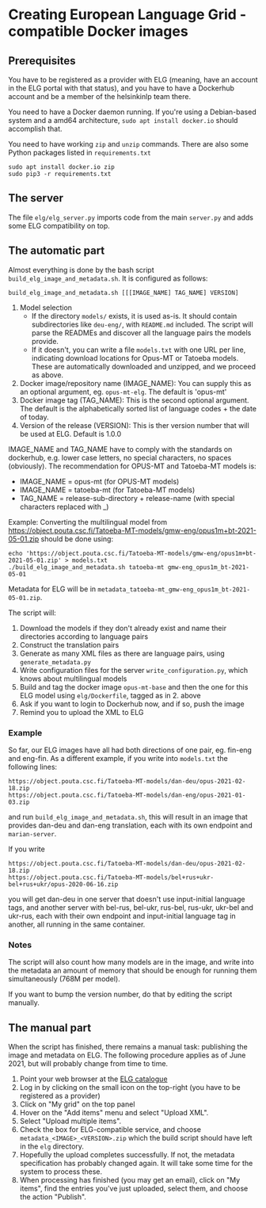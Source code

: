 # Creating European Language Grid -compatible Docker images

## Prerequisites

You have to be registered as a provider with ELG (meaning, have an account in the ELG portal with that status), and you have to have a Dockerhub account and be a member of the helsinkinlp team there.

You need to have a Docker daemon running. If you're using a Debian-based system and a amd64 architecture, `sudo apt install docker.io` should accomplish that.

You need to have working `zip` and `unzip` commands. There are also some Python packages listed in `requirements.txt`

```
sudo apt install docker.io zip
sudo pip3 -r requirements.txt
```

## The server

The file `elg/elg_server.py` imports code from the main `server.py` and adds some ELG compatibility on top.

## The automatic part

Almost everything is done by the bash script `build_elg_image_and_metadata.sh`. It is configured as follows:

```
build_elg_image_and_metadata.sh [[[IMAGE_NAME] TAG_NAME] VERSION]
```

1. Model selection
   * If the directory `models/` exists, it is used as-is. It should contain subdirectories like `deu-eng/`, with `README.md` included. The script will parse the READMEs and discover all the language pairs the models provide. 
   * If it doesn't, you can write a file `models.txt` with one URL per line, indicating download locations for Opus-MT or Tatoeba models. These are automatically downloaded and unzipped, and we proceed as above.
2. Docker image/repository name (IMAGE_NAME): You can supply this as an optional argument, eg. `opus-mt-elg`. The default is 'opus-mt'
3. Docker image tag (TAG_NAME): This is the second optional argument. The default is the alphabetically sorted list of language codes + the date of today.
4. Version of the release (VERSION): This is ther version number that will be used at ELG. Default is 1.0.0


IMAGE_NAME and TAG_NAME have to comply with the standards on dockerhub, e.g. lower case letters, no special characters, no spaces (obviously). The recommendation for OPUS-MT and Tatoeba-MT models is:

* IMAGE_NAME = opus-mt (for OPUS-MT models)
* IMAGE_NAME = tatoeba-mt (for Tatoeba-MT models)
* TAG_NAME = release-sub-directory + release-name (with special characters replaced with _)

Example: Converting the multilingual model from https://object.pouta.csc.fi/Tatoeba-MT-models/gmw-eng/opus1m+bt-2021-05-01.zip should be done using:

```
echo 'https://object.pouta.csc.fi/Tatoeba-MT-models/gmw-eng/opus1m+bt-2021-05-01.zip' > models.txt
./build_elg_image_and_metadata.sh tatoeba-mt gmw-eng_opus1m_bt-2021-05-01
```

Metadata for ELG will be in `metadata_tatoeba-mt_gmw-eng_opus1m_bt-2021-05-01.zip`.


The script will:

1. Download the models if they don't already exist and name their directories according to language pairs
2. Construct the translation pairs
3. Generate as many XML files as there are language pairs, using `generate_metadata.py`
4. Write configuration files for the server `write_configuration.py`, which knows about multilingual models
5. Build and tag the docker image `opus-mt-base` and then the one for this ELG model using `elg/Dockerfile`, tagged as in 2. above
6. Ask if you want to login to Dockerhub now, and if so, push the image
7. Remind you to upload the XML to ELG

### Example

So far, our ELG images have all had both directions of one pair, eg. fin-eng and eng-fin. As a different example, if you write into `models.txt` the following lines:

```
https://object.pouta.csc.fi/Tatoeba-MT-models/dan-deu/opus-2021-02-18.zip
https://object.pouta.csc.fi/Tatoeba-MT-models/dan-eng/opus-2021-01-03.zip
```

and run `build_elg_image_and_metadata.sh`, this will result in an image that provides dan-deu and dan-eng translation, each with its own endpoint and `marian-server`.

If you write

```
https://object.pouta.csc.fi/Tatoeba-MT-models/dan-deu/opus-2021-02-18.zip
https://object.pouta.csc.fi/Tatoeba-MT-models/bel+rus+ukr-bel+rus+ukr/opus-2020-06-16.zip
```

you will get dan-deu in one server that doesn't use input-initial language tags, and another server with bel-rus, bel-ukr, rus-bel, rus-ukr, ukr-bel and ukr-rus, each with their own endpoint and input-initial language tag in another, all running in the same container.

### Notes

The script will also count how many models are in the image, and write into the metadata an amount of memory that should be enough for running them simultaneously (768M per model).

If you want to bump the version number, do that by editing the script manually.

## The manual part

When the script has finished, there remains a manual task: publishing the image and metadata on ELG. The following procedure applies as of June 2021, but will probably change from time to time.

1. Point your web browser at the [ELG catalogue](https://live.european-language-grid.eu/catalogue/)
2. Log in by clicking on the small icon on the top-right (you have to be registered as a provider)
3. Click on "My grid" on the top panel
4. Hover on the "Add items" menu and select "Upload XML".
5. Select "Upload multiple items".
6. Check the box for ELG-compatible service, and choose `metadata_<IMAGE>_<VERSION>.zip` which the build script should have left in the `elg` directory.
7. Hopefully the upload completes successfully. If not, the metadata specification has probably changed again. It will take some time for the system to process these.
8. When processing has finished (you may get an email), click on "My items", find the entries you've just uploaded, select them, and choose the action "Publish".
